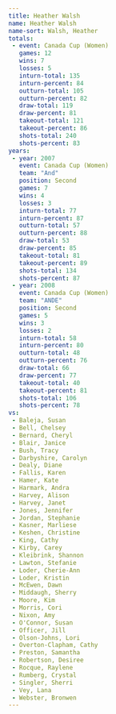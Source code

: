 ```yaml
---
title: Heather Walsh
name: Heather Walsh
name-sort: Walsh, Heather
totals:
 - event: Canada Cup (Women)
   games: 12
   wins: 7
   losses: 5
   inturn-total: 135
   inturn-percent: 84
   outturn-total: 105
   outturn-percent: 82
   draw-total: 119
   draw-percent: 81
   takeout-total: 121
   takeout-percent: 86
   shots-total: 240
   shots-percent: 83
years:
 - year: 2007
   event: Canada Cup (Women)
   team: "And"
   position: Second
   games: 7
   wins: 4
   losses: 3
   inturn-total: 77
   inturn-percent: 87
   outturn-total: 57
   outturn-percent: 88
   draw-total: 53
   draw-percent: 85
   takeout-total: 81
   takeout-percent: 89
   shots-total: 134
   shots-percent: 87
 - year: 2008
   event: Canada Cup (Women)
   team: "ANDE"
   position: Second
   games: 5
   wins: 3
   losses: 2
   inturn-total: 58
   inturn-percent: 80
   outturn-total: 48
   outturn-percent: 76
   draw-total: 66
   draw-percent: 77
   takeout-total: 40
   takeout-percent: 81
   shots-total: 106
   shots-percent: 78
vs:
 - Baleja, Susan
 - Bell, Chelsey
 - Bernard, Cheryl
 - Blair, Janice
 - Bush, Tracy
 - Darbyshire, Carolyn
 - Dealy, Diane
 - Fallis, Karen
 - Hamer, Kate
 - Harmark, Andra
 - Harvey, Alison
 - Harvey, Janet
 - Jones, Jennifer
 - Jordan, Stephanie
 - Kasner, Marliese
 - Keshen, Christine
 - King, Cathy
 - Kirby, Carey
 - Kleibrink, Shannon
 - Lawton, Stefanie
 - Loder, Cherie-Ann
 - Loder, Kristin
 - McEwen, Dawn
 - Middaugh, Sherry
 - Moore, Kim
 - Morris, Cori
 - Nixon, Amy
 - O'Connor, Susan
 - Officer, Jill
 - Olson-Johns, Lori
 - Overton-Clapham, Cathy
 - Preston, Samantha
 - Robertson, Desiree
 - Rocque, Raylene
 - Rumberg, Crystal
 - Singler, Sherri
 - Vey, Lana
 - Webster, Bronwen
---
```

